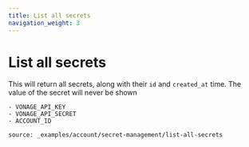 ```yaml
---
title: List all secrets
navigation_weight: 3
---
```


# List all secrets

This will return all secrets, along with their `id` and `created_at` time. The
value of the secret will never be shown

```snippet_variables
- VONAGE_API_KEY
- VONAGE_API_SECRET
- ACCOUNT_ID
```

```code_snippets
source: _examples/account/secret-management/list-all-secrets
```
